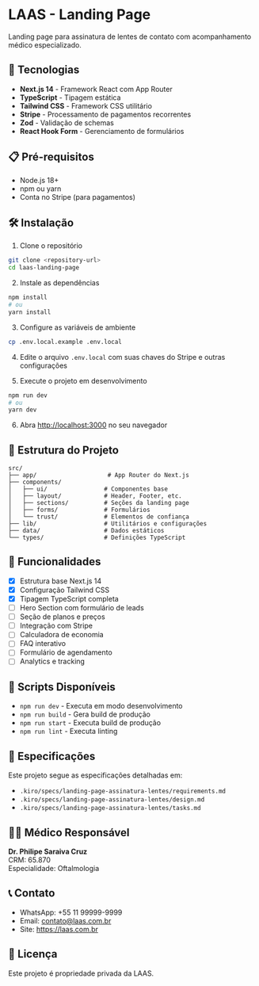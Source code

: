 # LAAS - Landing Page

Landing page para assinatura de lentes de contato com acompanhamento médico especializado.

## 🚀 Tecnologias

- **Next.js 14** - Framework React com App Router
- **TypeScript** - Tipagem estática
- **Tailwind CSS** - Framework CSS utilitário
- **Stripe** - Processamento de pagamentos recorrentes
- **Zod** - Validação de schemas
- **React Hook Form** - Gerenciamento de formulários

## 📋 Pré-requisitos

- Node.js 18+ 
- npm ou yarn
- Conta no Stripe (para pagamentos)

## 🛠️ Instalação

1. Clone o repositório
```bash
git clone <repository-url>
cd laas-landing-page
```

2. Instale as dependências
```bash
npm install
# ou
yarn install
```

3. Configure as variáveis de ambiente
```bash
cp .env.local.example .env.local
```

4. Edite o arquivo `.env.local` com suas chaves do Stripe e outras configurações

5. Execute o projeto em desenvolvimento
```bash
npm run dev
# ou
yarn dev
```

6. Abra [http://localhost:3000](http://localhost:3000) no seu navegador

## 📁 Estrutura do Projeto

```
src/
├── app/                    # App Router do Next.js
├── components/
│   ├── ui/                # Componentes base
│   ├── layout/            # Header, Footer, etc.
│   ├── sections/          # Seções da landing page
│   ├── forms/             # Formulários
│   └── trust/             # Elementos de confiança
├── lib/                   # Utilitários e configurações
├── data/                  # Dados estáticos
└── types/                 # Definições TypeScript
```

## 🎯 Funcionalidades

- [x] Estrutura base Next.js 14
- [x] Configuração Tailwind CSS
- [x] Tipagem TypeScript completa
- [ ] Hero Section com formulário de leads
- [ ] Seção de planos e preços
- [ ] Integração com Stripe
- [ ] Calculadora de economia
- [ ] FAQ interativo
- [ ] Formulário de agendamento
- [ ] Analytics e tracking

## 🔧 Scripts Disponíveis

- `npm run dev` - Executa em modo desenvolvimento
- `npm run build` - Gera build de produção
- `npm run start` - Executa build de produção
- `npm run lint` - Executa linting

## 📝 Especificações

Este projeto segue as especificações detalhadas em:
- `.kiro/specs/landing-page-assinatura-lentes/requirements.md`
- `.kiro/specs/landing-page-assinatura-lentes/design.md`
- `.kiro/specs/landing-page-assinatura-lentes/tasks.md`

## 👨‍⚕️ Médico Responsável

**Dr. Philipe Saraiva Cruz**  
CRM: 65.870  
Especialidade: Oftalmologia

## 📞 Contato

- WhatsApp: +55 11 99999-9999
- Email: contato@laas.com.br
- Site: https://laas.com.br

## 📄 Licença

Este projeto é propriedade privada da LAAS.